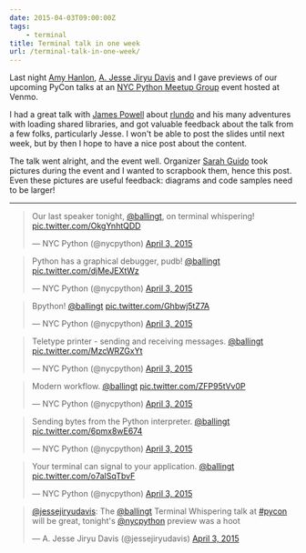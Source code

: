 ```yaml
---
date: 2015-04-03T09:00:00Z
tags:
    - terminal
title: Terminal talk in one week
url: /terminal-talk-in-one-week/
---
```


Last night [Amy Hanlon](http://mathamy.com/), [A. Jesse Jiryu Davis](http://emptysqua.re/)
and I gave previews of our upcoming PyCon talks at an [NYC Python Meetup Group](http://www.meetup.com/nycpython/)
event hosted at Venmo.

I had a great talk with [James Powell](http://seriously.dontusethiscode.com/) about
[rlundo](https://github.com/thomasballinger/rlundo) and his many adventures
with loading shared libraries, and got valuable feedback about the talk from a
few folks, particularly Jesse.
I won't be able to post the slides until next week, but by then I hope to have
a nice post about the content.

The talk went alright, and the event well. Organizer [Sarah Guido](https://twitter.com/sarah_guido)
took pictures during the event and I wanted to scrapbook them, hence this
post. Even these pictures are useful feedback: diagrams and code samples need
to be larger!

---------------

<blockquote class="twitter-tweet" lang="en"><p>Our last speaker tonight, <a href="https://twitter.com/ballingt">@ballingt</a>, on terminal whispering! <a href="http://t.co/OkgYnhtQDD">pic.twitter.com/OkgYnhtQDD</a></p>&mdash; NYC Python (@nycpython) <a href="https://twitter.com/nycpython/status/583786384873414656">April 3, 2015</a></blockquote>
<script async src="//platform.twitter.com/widgets.js" charset="utf-8"></script>

<blockquote class="twitter-tweet" lang="en"><p>Python has a graphical debugger, pudb! <a href="https://twitter.com/ballingt">@ballingt</a> <a href="http://t.co/djMeJEXtWz">pic.twitter.com/djMeJEXtWz</a></p>&mdash; NYC Python (@nycpython) <a href="https://twitter.com/nycpython/status/583786710066196481">April 3, 2015</a></blockquote>
<script async src="//platform.twitter.com/widgets.js" charset="utf-8"></script>

<blockquote class="twitter-tweet" lang="en"><p>Bpython! <a href="https://twitter.com/ballingt">@ballingt</a> <a href="http://t.co/Ghbwj5tZ7A">pic.twitter.com/Ghbwj5tZ7A</a></p>&mdash; NYC Python (@nycpython) <a href="https://twitter.com/nycpython/status/583786897383809024">April 3, 2015</a></blockquote>
<script async src="//platform.twitter.com/widgets.js" charset="utf-8"></script>

<blockquote class="twitter-tweet" lang="en"><p>Teletype printer - sending and receiving messages. <a href="https://twitter.com/ballingt">@ballingt</a> <a href="http://t.co/MzcWRZGxYt">pic.twitter.com/MzcWRZGxYt</a></p>&mdash; NYC Python (@nycpython) <a href="https://twitter.com/nycpython/status/583787328277245953">April 3, 2015</a></blockquote>
<script async src="//platform.twitter.com/widgets.js" charset="utf-8"></script>

<blockquote class="twitter-tweet" lang="en"><p>Modern workflow. <a href="https://twitter.com/ballingt">@ballingt</a> <a href="http://t.co/ZFP95tVv0P">pic.twitter.com/ZFP95tVv0P</a></p>&mdash; NYC Python (@nycpython) <a href="https://twitter.com/nycpython/status/583787826988343296">April 3, 2015</a></blockquote>
<script async src="//platform.twitter.com/widgets.js" charset="utf-8"></script>

<blockquote class="twitter-tweet" lang="en"><p>Sending bytes from the Python interpreter. <a href="https://twitter.com/ballingt">@ballingt</a> <a href="http://t.co/6pmx8wE674">pic.twitter.com/6pmx8wE674</a></p>&mdash; NYC Python (@nycpython) <a href="https://twitter.com/nycpython/status/583789065159499776">April 3, 2015</a></blockquote>
<script async src="//platform.twitter.com/widgets.js" charset="utf-8"></script>

<blockquote class="twitter-tweet" lang="en"><p>Your terminal can signal to your application. <a href="https://twitter.com/ballingt">@ballingt</a> <a href="http://t.co/o7aISqTbvF">pic.twitter.com/o7aISqTbvF</a></p>&mdash; NYC Python (@nycpython) <a href="https://twitter.com/nycpython/status/583792201332850688">April 3, 2015</a></blockquote>
<script async src="//platform.twitter.com/widgets.js" charset="utf-8"></script>

<blockquote class="twitter-tweet" lang="en"><p><a href="https://twitter.com/jessejiryudavis">@jessejiryudavis</a>: The <a href="https://twitter.com/ballingt">@ballingt</a> Terminal Whispering talk at <a href="https://twitter.com/hashtag/pycon?src=hash">#pycon</a> will be great, tonight&#39;s <a href="https://twitter.com/nycpython">@nycpython</a> preview was a hoot</p>&mdash; A. Jesse Jiryu Davis (@jessejiryudavis) <a href="https://twitter.com/jessejiryudavis/status/583799196668600320">April 3, 2015</a></blockquote>
<script async src="//platform.twitter.com/widgets.js" charset="utf-8"></script>
